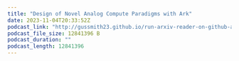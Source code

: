 ```yaml
---
title: "Design of Novel Analog Compute Paradigms with Ark"
date: 2023-11-04T20:33:52Z
podcast_link: "http://gussmith23.github.io/run-arxiv-reader-on-github-actions/audio/Design_of_Novel_Analog_Compute_Paradigms_with_Ark.mp3"
podcast_file_size: 12841396 B
podcast_duration: ""
podcast_length: 12841396
---
```

